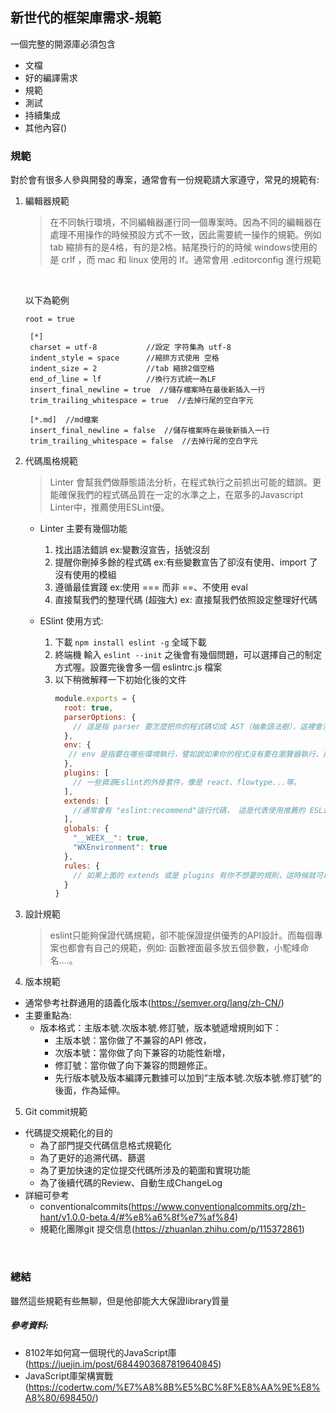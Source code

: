 ## 新世代的框架庫需求-規範
一個完整的開源庫必須包含
* 文檔
* 好的編譯需求
* 規範
* 測試
* 持續集成
* 其他內容()

### 規範
對於會有很多人參與開發的專案，通常會有一份規範請大家遵守，常見的規範有:
1. 編輯器規範
   > 在不同執行環境，不同編輯器運行同一個專案時。因為不同的編輯器在處理不用操作的時候預設方式不一致，因此需要統一操作的規範。例如tab 縮排有的是4格，有的是2格。結尾換行的的時候 windows使用的是  crlf  ，而 mac 和 linux 使用的 lf。通常會用 .editorconfig 進行規範
   
   </br>
   
   以下為範例
   
   ```.editorconfig 
   root = true

    [*]
    charset = utf-8           //設定 字符集為 utf-8
    indent_style = space      //縮排方式使用 空格 
    indent_size = 2           //tab 縮排2個空格
    end_of_line = lf          //換行方式統一為LF
    insert_final_newline = true  //儲存檔案時在最後新插入一行
    trim_trailing_whitespace = true  //去掉行尾的空白字元

    [*.md]  //md檔案
    insert_final_newline = false  //儲存檔案時在最後新插入一行
    trim_trailing_whitespace = false  //去掉行尾的空白字元
   ```
2. 代碼風格規範 
    > Linter 會幫我們做靜態語法分析，在程式執行之前抓出可能的錯誤。更能確保我們的程式碼品質在一定的水準之上，在眾多的Javascript Linter中，推薦使用ESLint優。
    - Linter 主要有幾個功能
      1. 找出語法錯誤 ex:變數沒宣告，括號沒刮
      2. 提醒你刪掉多餘的程式碼 ex:有些變數宣告了卻沒有使用、import 了沒有使用的模組
      3. 遵循最佳實踐 ex:使用 === 而非 ==、不使用 eval
      4. 直接幫我們的整理代碼 (超強大)  ex: 直接幫我們依照設定整理好代碼
     
    - ESlint 使用方式:
      1. 下載 `npm install eslint -g` 全域下載
      2. 終端機 輸入 `eslint --init` 之後會有幾個問題，可以選擇自己的制定方式喔。設置完後會多一個 eslintrc.js 檔案
      3. 以下稍微解釋一下初始化後的文件
         ``` eslintrc.js
         module.exports = {
           root: true,
           parserOptions: {
             // 這是指 parser 要怎麼把你的程式碼切成 AST（抽象語法樹），這裡會涉及到一些語法分析、詞語分析方面的知識。
           },
           env: {
            // env 是指要在哪些環境執行，譬如說如果你的程式沒有要在瀏覽器執行，那就不應該有 window 或是 document 物件，ESLint 會幫你挑出這些錯誤
           },
           plugins: [
             // 一些資源Eslint的外掛套件，像是 react、flowtype...等。
           ],
           extends: [
             //通常會有 "eslint:recommend"這行代碼， 這是代表使用推薦的 ESLint 設定，可以看![ESLINT官方解釋](https://eslint.org/docs/rules/)裡面打勾的就是他的推薦設定喔。
           ],
           globals: {
             "__WEEX__": true,
             "WXEnvironment": true
           },
           rules: {
             // 如果上面的 extends 或是 plugins 有你不想要的規則，這時候就可以用 rules 把它蓋掉
           }
         }
         ```
    
    
3. 設計規範
   >  eslint只能夠保證代碼規範，卻不能保證提供優秀的API設計。而每個專案也都會有自己的規範，例如: 函數裡面最多放五個參數，小駝峰命名....。
   

 
4. 版本規範
  - 通常參考社群通用的語義化版本(https://semver.org/lang/zh-CN/)
  - 主要重點為:
    - 版本格式：主版本號.次版本號.修訂號，版本號遞增規則如下：
       - 主版本號：當你做了不兼容的API 修改，
       - 次版本號：當你做了向下兼容的功能性新增，
       - 修訂號：當你做了向下兼容的問題修正。
       - 先行版本號及版本編譯元數據可以加到“主版本號.次版本號.修訂號”的後面，作為延伸。
5. Git commit規範
  - 代碼提交規範化的目的
    - 為了部門提交代碼信息格式規範化
    - 為了更好的追溯代碼、篩選
    - 為了更加快速的定位提交代碼所涉及的範圍和實現功能
    - 為了後續代碼的Review、自動生成ChangeLog
  - 詳細可參考
    - conventionalcommits(https://www.conventionalcommits.org/zh-hant/v1.0.0-beta.4/#%e8%a6%8f%e7%af%84)
    - 規範化團隊git 提交信息(https://zhuanlan.zhihu.com/p/115372861)

</br>

### 總結

雖然這些規範有些無聊，但是他卻能大大保證library質量


##### 參考資料: 
- 8102年如何寫一個現代的JavaScript庫(https://juejin.im/post/6844903687819640845)
- JavaScript庫架構實戰(https://codertw.com/%E7%A8%8B%E5%BC%8F%E8%AA%9E%E8%A8%80/698450/)
